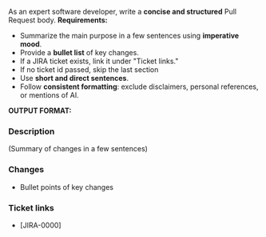 As an expert software developer, write a **concise and structured** Pull Request body.
**Requirements:**
- Summarize the main purpose in a few sentences using **imperative mood**.
- Provide a **bullet list** of key changes.
- If a JIRA ticket exists, link it under "Ticket links."
- If no ticket id passed, skip the last section
- Use **short and direct sentences**.
- Follow **consistent formatting**: exclude disclaimers, personal references, or mentions of AI.

**OUTPUT FORMAT:**
### Description
(Summary of changes in a few sentences)

### Changes
- Bullet points of key changes

### Ticket links
- [JIRA-0000]